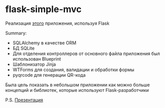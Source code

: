 # flask-simple-mvc
 
Реализация [этого](https://github.com/bee-joo/mvc-vanilla-python) приложения, используя Flask  
  
Summary:
* SQLAlchemy в качестве ORM
* БД SQLite
* Для отделения контроллеров от основного файла приложения был использован Blueprint
* Шаблонизатор Jinja
* WTForms для создания, валидации и обработки формы
* pyqrcode для генерации QR-кода

Была цель показать в небольшом приложении как можно больше концепций и библиотек, которые используют Flask-разработчики
  
P.S. [Презентация](https://github.com/bee-joo/flask-simple-mvc/blob/main/Flask%20MVC.pdf)
